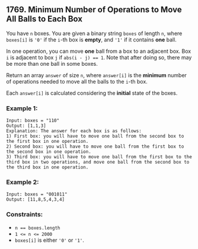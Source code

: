 ## 1769. Minimum Number of Operations to Move All Balls to Each Box

You have ```n``` boxes. You are given a binary string ```boxes``` of length ```n```, where ```boxes[i]``` is ```'0'``` if the ```i```-th box is **empty**, and ```'1'``` if it contains **one** ball.

In one operation, you can move **one** ball from a box to an adjacent box. Box ```i``` is adjacent to box ```j``` if ```abs(i - j) == 1```. Note that after doing so, there may be more than one ball in some boxes.

Return an array ```answer``` of size ```n```, where ```answer[i]``` is the **minimum** number of operations needed to move all the balls to the ```i```-th box.

Each ```answer[i]``` is calculated considering the **initial** state of the boxes.

### Example 1:
```
Input: boxes = "110"
Output: [1,1,3]
Explanation: The answer for each box is as follows:
1) First box: you will have to move one ball from the second box to the first box in one operation.
2) Second box: you will have to move one ball from the first box to the second box in one operation.
3) Third box: you will have to move one ball from the first box to the third box in two operations, and move one ball from the second box to the third box in one operation.
```
### Example 2:
```
Input: boxes = "001011"
Output: [11,8,5,4,3,4]
```

### Constraints:

* ```n == boxes.length```
* ```1 <= n <= 2000```
* ```boxes[i]``` is either ```'0'``` or ```'1'```.